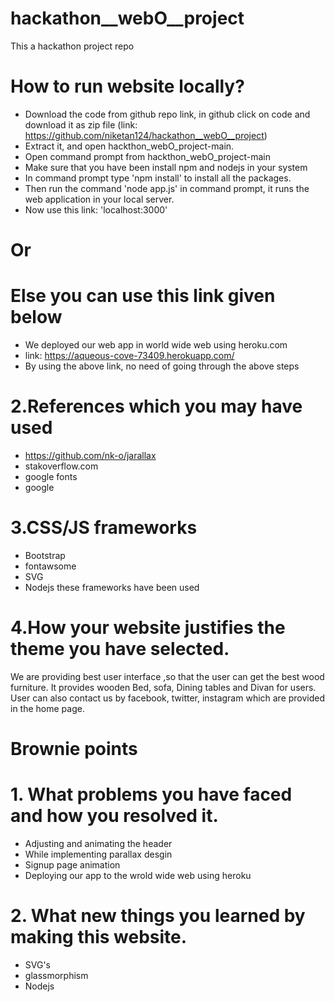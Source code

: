 # hackathon__webO__project
This a hackathon project repo
# How to run website locally?
* Download the code from github repo link, in github click on code and download it as zip file (link: https://github.com/niketan124/hackathon__webO__project)
* Extract it, and open hackthon_webO_project-main.
* Open command prompt from hackthon_webO_project-main 
* Make sure that you have been install npm and nodejs in your system
* In command prompt type 'npm install' to install all the packages.
* Then run the command 'node app.js' in command prompt, it runs the web application in your local server.
* Now use this link: 'localhost:3000'
# Or

# Else you can use this link given below 
* We deployed our web app in world wide web using heroku.com
* link: https://aqueous-cove-73409.herokuapp.com/
* By using the above link, no need of going through the above steps

# 2.References which you may have used 
* https://github.com/nk-o/jarallax
* stakoverflow.com
* google fonts
* google

# 3.CSS/JS frameworks
* Bootstrap
* fontawsome
* SVG
* Nodejs these frameworks have been used

# 4.How your website justifies the theme you have selected.
  We are providing best user interface ,so that the user can get the best wood furniture. It provides wooden Bed, sofa, Dining tables and Divan for users. User can also contact us by facebook, twitter, instagram which are provided in the home page.

# Brownie points
# 1. What problems you have faced and how you resolved it.
  * Adjusting and animating the header
  * While implementing parallax desgin 
  * Signup page animation
  * Deploying our app to the wrold wide web using heroku
# 2. What new things you learned by making this website.
  * SVG's
  * glassmorphism 
  * Nodejs
   
